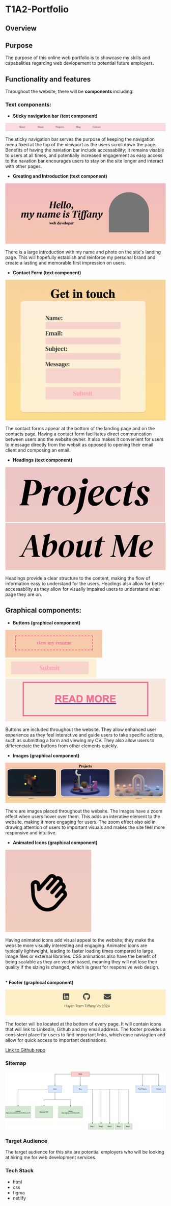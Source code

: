 # T1A2-Portfolio

## Overview

## Purpose
The purpose of this online web portfolio is to showcase my skills and capabalities regarding web devlopement to potential future employers. 

## Functionality and features
Throughout the website, there will be <b> components </b> including:

### Text components:

* <b>Sticky navigation bar (text component)</b>

![Navigation Bar](./docs/Screenshot-Nav-Bar.png)

The sticky navigation bar serves the purpose of keeping the navigation menu fixed at the top of the viewport as the users scroll down the page. Benefits of having the naviation bar include accessability; it remains visable to users at all times, and potentially increased engagement as easy access to the navation bar encourages users to stay on the site longer and interact with other pages.
<br>
* <b>Greating and Introduction (text component)</b>

![introduction-name-and-photo](./docs/Screenshot-Introduction.png)

There is a large introduction with my name and photo on the site's landing page. This will hopefully establish and reinforce my personal brand and create a lasting and memorable first impression on users.
<br>

* <b>Contact Form (text component)</b>

![Contact form](./docs/Screenshot-contactform.png)

The contact forms appear at the bottom of the landing page and on the contacts page. Having a contact form facilitates direct communcation between users and the website owner. It also makes it convenient for users to message directly from the websit as opposed to opening their email client and composing an email.
<br>
* <b> Headings (text component)</b>

![headings](./docs/Screenshot-header1.png)
![headings](./docs/Screenshot-header2.png)

Headings provide a clear structure to the content, making the flow of information easy to understand for the users. Headings also allow for better accessability as they allow for visually impaired users to understand what page they are on.

## Graphical components:

* <b>Buttons (graphical component)</b>

![Button](./docs/Screenshot-button1.png)
![Button](./docs/Screenshot-button2.png)
![Button](./docs/Screenshot-button3.png)

Buttons are included throughout the website. They allow enhanced user experience as they feel interactive and guide users to take specific actions, such as submitting a form and viewing my CV. They also allow users to differenciate the buttons from other elements quickly.
<br>
* <b>Images (graphical component)</b>

![images](./docs/Screenshot-projectimages.png)

There are images placed throughout the website. The images have a zoom effect when users hover over them. This adds an interative element to the website, making it more engaging for users. The zoom effect also aid in drawing attention of users to important visuals and makes the site feel more responsive and intuitive.
<br>

* <b>Animated Icons (graphical component)</b>

![animated-icons](./docs/Screenshot-animatedicons.png)

Having animated icons add visual appeal to the website; they make the website more visually interesting and engaging. Animated icons are typically lightweight, leading to faster loading times compared to large image files or external libraries. CSS animations also have the benefit of being scalable as they are vector-based, meaning they will not lose their quality if the sizing is changed, which is great for responsive web design.

<br>
* <b>Footer (graphical component)</b>

![Footer](./docs/Screenshot-Footer.png)

The footer will be located at the bottom of every page. It will contain icons that will link to LinkedIn, Github and my email address. The footer provides a consistent place for users to find important links, which ease naviagtion and allow for quick access to important destinations.
<br>


[Link to Github repo](https://github.com/tiffanyv185/T1A2-Portfolio.git)
### Sitemap
![SiteMap](./docs/SiteMap.png)

### Target Audience
The target audience for this site are potential employers who will be looking at hiring me for web development services.

### Tech Stack
* html
* css
* figma
* netlify
